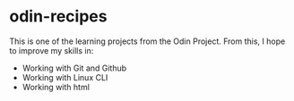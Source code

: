 # odin-recipes
This is one of the learning projects from the Odin Project.
From this, I hope to improve my skills in:
- Working with Git and Github
- Working with Linux CLI
- Working with html